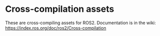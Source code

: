 # Cross-compilation assets

These are cross-compiling assets for ROS2.
Documentation is in the wiki: https://index.ros.org/doc/ros2/Cross-compilation
